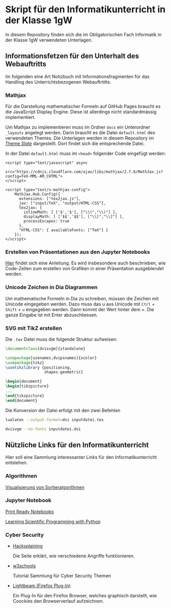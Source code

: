 # Skript für den Informatikunterricht in der Klasse 1gW

In diesem Repository finden sich die im Obligatorischen Fach Informatik
in der Klasse 1gW verwendeten Unterlagen.

## Informationsfetzen für den Unterhalt des Webauftritts

Im folgenden eine Art Notizbuch mit Informationsfragmenten für das
Handling des Unterrichtsbezogenen Webauftrtitts.

### Mathjax

Für die Darstellung mathematischer Formeln auf GitHub Pages braucht es
die JavaScript Display Engine. Diese ist allerdings nicht standardmässig
implementiert.

Um Mathjax zu implementieren muss im Ordner `docs` ein Unterordner
`_layouts` angelegt werden. Darin braucht es die Datei `default.html`
des verwendeten Themes. Die Unterlagen werden in diesem Repository im
[Theme *Slate*](https://github.com/pages-themes/slate) dargestellt. Dort
findet sich die entsprechende Datei.

In der Datei `default.html` muss im `<head>` folgender Code eingefügt
werden:

```{html}
<script type="text/javascript" async
   src="https://cdnjs.cloudflare.com/ajax/libs/mathjax/2.7.6/MathJax.js?config=TeX-MML-AM_CHTML">
</script>

<script type="text/x-mathjax-config">
    MathJax.Hub.Config({
      extensions: ["tex2jax.js"],
      jax: ["input/TeX", "output/HTML-CSS"],
      tex2jax: {
        inlineMath: [ ['$','$'], ["\\(","\\)"] ],
        displayMath: [ ['$$','$$'], ["\\[","\\]"] ],
        processEscapes: true
      },
      "HTML-CSS": { availableFonts: ["TeX"] }
    });
</script>
```

### Erstellen von Präsentationen aus den Jupyter Notebooks

[Hier](https://digitalhumanities.hkust.edu.hk/tutorials/turn-your-jupyter-notebook-into-interactive-presentation-slides-using-anaconda/)
findet sich eine Anleitung. Es wird insbesondere auch beschrieben, wie
Code-Zellen zum erstellen von Grafiken in einer Präsentation
ausgeblendet werden.

### Unicode Zeichen in Dia Diagrammen

Um mathematische Formeln in Dia zu schreiben, müssen die Zeichen mit
Unicode eingegeben werden. Dazu muss das u aus Unicode mit `Ctrl` +
`Shift` + `u` eingegeben werden. Dann kommt der Wert hinter dem +. Die
ganze Eingabe ist mit Enter abzuschliessen.

### SVG mit TikZ erstellen

Die `.tex` Datei muss die folgende Struktur aufweisen:

```tex
\documentclass[dvisvgm]{standalone}

\usepackage[usenames,dvipsnames]{xcolor}
\usepackage{tikz}
\usetikzlibrary {positioning,
                 shapes.geometric}

\begin{document}
\begin{tikzpicture}
... 
\end{tikzpicture}
\end{document}
```

Die Konversion der Datei erfolgt mit den zwei Befehlen

```bash
lualatex --output-format=dvi inputdatei.tex

dvisvgm --no-fonts inputdatei.dvi
```

## Nützliche Links für den Informatikunterricht


Hier soll eine Sammlung interessanter Links für den Informatikunterricht
entstehen.

### Algorithmen

[Visualisierung von Sortieralgorithmen](https://www.toptal.com/developers/sorting-algorithms)

### Jupyter Notebook

[Print Ready
Notebooks](http://blog.juliusschulz.de/blog/ultimate-ipython-notebook)

[Learning Scientific Programming with Python](https://scipython.com/)

### Cyber Security

* [Hacksplaining](https://www.hacksplaining.com/)
  
  Die Seite erklärt, wie verschiedene Angriffe funktionieren.

* [w3schools](https://www.w3schools.com/cybersecurity/)
  
  Tutorial Sammlung für Cyber Security Themen

* [Lightbeam (Firefox Plug-In)](https://de.wikipedia.org/wiki/Lightbeam)
  
  Ein Plug-In für den Firefox Browser, welches graphisch darstellt, wie
  Coockies den Browserverlauf aufzeichnen.
